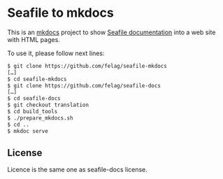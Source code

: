 # Seafile to mkdocs

This is an [mkdocs](https://github.com/mkdocs/mkdocs) project to show [Seafile documentation](https://github.com/haiwen/seafile-docs) into a web site with HTML pages.

To use it, please follow next lines:
```bash
$ git clone https://github.com/felag/seafile-mkdocs
[…]
$ cd seafile-mkdocs
$ git clone https://github.com/felag/seafile-docs
[…]
$ cd seafile-docs
$ git checkout translation
$ cd build_tools
$ ./prepare_mkdocs.sh
$ cd ..
$ mkdoc serve
```

## License

Licence is the same one as seafile-docs license.
